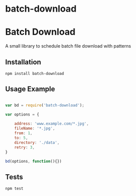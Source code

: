 # batch-download 

Batch Download
=========

A small library to schedule batch file download with patterns 

## Installation

  `npm install batch-download`

## Usage Example 

```js

var bd = require('batch-download');

var options = {
  
    address: 'www.example.com/*.jpg',
    fileName: '*.jpg', 
    from: 1,
    to: 5,
    directory: './data',
    retry: 3,
}

bd(options, function(){})

```
## Tests

  `npm test`

